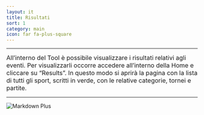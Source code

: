 ```yaml
---
layout: it
title: Risultati
sort: 1
category: main
icon: far fa-plus-square
---
```

<p class="message">
   
</p>

---

<font size="3">All’interno del Tool è possibile visualizzare i risultati relativi agli eventi. Per visualizzarli occorre accedere all’interno della Home e cliccare su “Results”. In questo modo si aprirà la pagina con la lista di tutti gli sport, scritti in verde, con le relative categorie, tornei e partite.</font> 

---
![Markdown Plus]({{site.baseurl}}/public/images/risultati/Oam-tool-results.png)